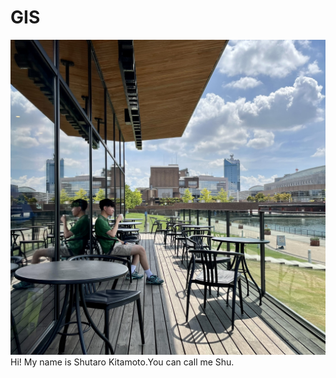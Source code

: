 # GIS
![Alt text](images/C90C0E64-24EF-4824-A2DD-DFED01D83240_1_102_a.jpeg)
Hi! My name is Shutaro Kitamoto.You can call me Shu.

